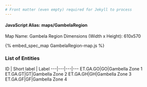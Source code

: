 ```yaml
---
# Front matter (even empty) required for Jekyll to process
---
```


#### JavaScript Alias: maps/GambelaRegion

Map Name: Gambela Region
Dimensions (Width x Height): 610x570



{% embed_spec_map GambelaRegion-map.js %}

### List of Entities

ID | Short label | Label
---|---|---|---
ET.GA.GO|GO|Gambella Zone 1
ET.GA.GT|GT|Gambella Zone 2
ET.GA.GH|GH|Gambella Zone 3
ET.GA.GF|GF|Gambella Zone 4